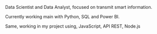 Data Scientist and Data Analyst, focused on transmit smart information.

Currently working main with Python, SQL and Power BI.

Same, working in my project using, JavaScript, API REST, Node.js
